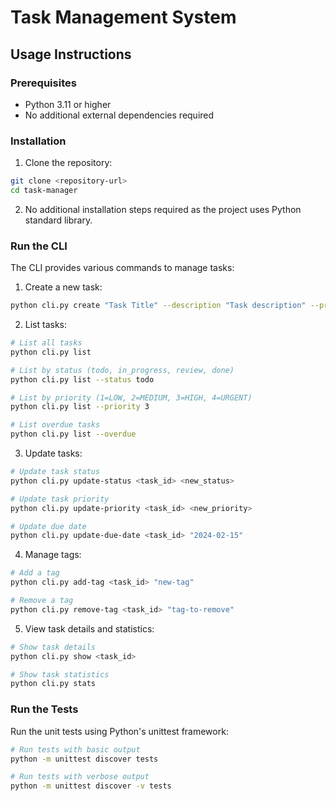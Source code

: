 # Task Management System

## Usage Instructions
### Prerequisites
- Python 3.11 or higher
- No additional external dependencies required

### Installation
1. Clone the repository:
```bash
git clone <repository-url>
cd task-manager
```

2. No additional installation steps required as the project uses Python standard library.

### Run the CLI

The CLI provides various commands to manage tasks:

1. Create a new task:
```bash
python cli.py create "Task Title" --description "Task description" --priority 2 --due "2024-01-31" --tags "tag1,tag2"
```

2. List tasks:
```bash
# List all tasks
python cli.py list

# List by status (todo, in_progress, review, done)
python cli.py list --status todo

# List by priority (1=LOW, 2=MEDIUM, 3=HIGH, 4=URGENT)
python cli.py list --priority 3

# List overdue tasks
python cli.py list --overdue
```

3. Update tasks:
```bash
# Update task status
python cli.py update-status <task_id> <new_status>

# Update task priority
python cli.py update-priority <task_id> <new_priority>

# Update due date
python cli.py update-due-date <task_id> "2024-02-15"
```

4. Manage tags:
```bash
# Add a tag
python cli.py add-tag <task_id> "new-tag"

# Remove a tag
python cli.py remove-tag <task_id> "tag-to-remove"
```

5. View task details and statistics:
```bash
# Show task details
python cli.py show <task_id>

# Show task statistics
python cli.py stats
```

### Run the Tests
Run the unit tests using Python's unittest framework:

```bash
# Run tests with basic output
python -m unittest discover tests

# Run tests with verbose output
python -m unittest discover -v tests
```
